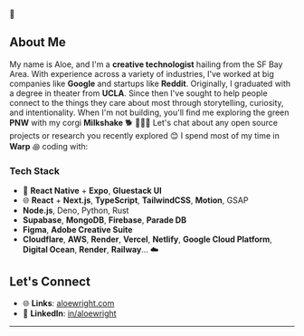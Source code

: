 🌱

## About Me
My name is Aloe, and I'm a **creative technologist** hailing from the SF Bay Area. With experience across a variety of industries, I've worked at big companies like **Google** and startups like **Reddit**. Originally, I graduated with a degree in theater from **UCLA**. Since then I've sought to help people connect to the things they care about most through storytelling, curiosity, and intentionality. When I'm not building, you'll find me exploring the green **PNW** with my corgi **Milkshake** 🐕
🧑🏻‍💻 Let's chat about any open source projects or research you recently explored 😊 I spend most of my time in **Warp** ꩜ coding with:

### Tech Stack
- 📲 **React Native** + **Expo**, **Gluestack UI**
- 🌐 **React** + **Next.js**, **TypeScript**, **TailwindCSS**, **Motion**, GSAP
- **Node.js**, Deno, Python, Rust
- **Supabase**, **MongoDB**, **Firebase**, **Parade DB**
- **Figma**, **Adobe Creative Suite**
- **Cloudflare**, **AWS**, **Render**, **Vercel**, **Netlify**, **Google Cloud Platform**, **Digital Ocean**, **Render**, **Railway**... ☁️

## Let's Connect 

- 🌐 **Links**: [aloewright.com](https://aloewright.com)
- 💼 **LinkedIn**: [in/aloewright](https://linkedin.com/in/aloewright)

---
